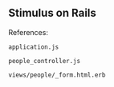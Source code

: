 ## Stimulus on Rails

References:

`application.js`

`people_controller.js`

`views/people/_form.html.erb`